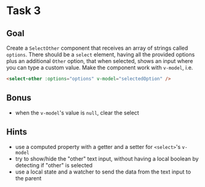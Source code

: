 # Task 3

## Goal

Create a `SelectOther` component that receives an array of strings called `options`. There should be a `select` element, having all the provided options plus an additional `Other` option, that when selected, shows an input where you can type a custom value. Make the component work with `v-model`, i.e.

```html
<select-other :options="options" v-model="selectedOption" />
```

## Bonus

- when the `v-model`'s value is `null`, clear the select

## Hints

- use a computed property with a getter and a setter for `<select>`'s `v-model`
- try to show/hide the "other" text input, without having a local boolean by detecting if "other" is selected
- use a local state and a watcher to send the data from the text input to the parent
